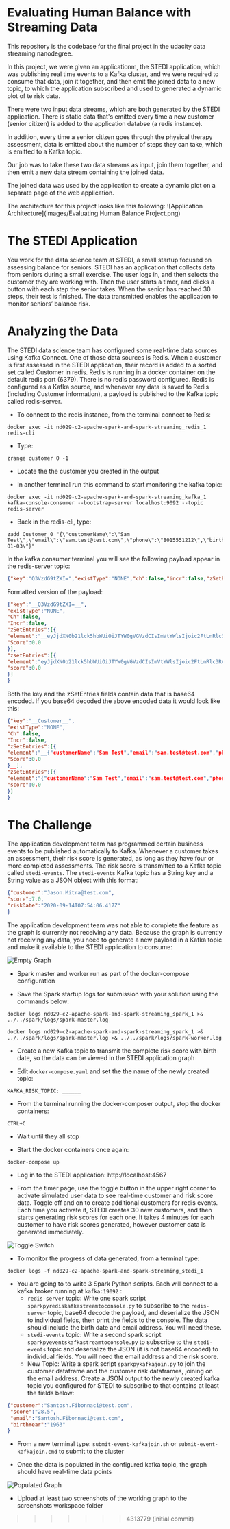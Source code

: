 # Evaluating Human Balance with Streaming Data
This repository is the codebase for the final project in the udacity data streaming nanodegree.

In this project, we were given an applicationm, the STEDI application, which was publishing real time events to a Kafka cluster, 
and we were required to consume that data, join it together, and then emit the joined data to a new topic, to which the application
subscribed and used to generated a dynamic plot of te risk data.

There were two input data streams, which are both generated by the STEDI application. There is static data that's emitted every
time a new customer (senior citizen) is added to the application databse (a redis instance).

In addition, every time a senior citizen goes through the physical therapy assessment, data is emitted about the number of steps they can take,
which is emitted to a Kafka topic.

Our job was to take these two data streams as input, join them together, and then emit a new data stream containing the joined data.

The joined data was used by the application to create a dynamic plot on a separate page of the web application.

The architecture for this project looks like this following:
![Application Architecture](images/Evaluating Human Balance Project.png)
# The STEDI Application
You work for the data science team at STEDI, a small startup focused on assessing balance for seniors. 
STEDI has an application that collects data from seniors during a small exercise. 
The user logs in, and then selects the customer they are working with. 
Then the user starts a timer, and clicks a button with each step the senior takes. 
When the senior has reached 30 steps, their test is finished. The data transmitted enables the application to monitor seniors’ balance risk. 


# Analyzing the Data

The STEDI data science team has configured some real-time data sources using Kafka Connect. One of those data sources is Redis. When a customer is first assessed in the STEDI application, their record  is added to a sorted set called Customer in redis. Redis is running in a docker container on the default redis port (6379). There is no redis password configured. Redis is configured as a Kafka source, and whenever any data is saved to Redis (including Customer information), a payload is published to the Kafka topic called redis-server. 

- To connect to the redis instance, from the terminal connect to Redis: 

```
docker exec -it nd029-c2-apache-spark-and-spark-streaming_redis_1 redis-cli
```

- Type:

```
zrange customer 0 -1
```

- Locate the the customer you created in the output

- In another terminal run this command to start monitoring the kafka topic:

```
docker exec -it nd029-c2-apache-spark-and-spark-streaming_kafka_1 kafka-console-consumer --bootstrap-server localhost:9092 --topic redis-server
```

- Back in the redis-cli, type: 

```
zadd Customer 0 "{\"customerName\":\"Sam Test\",\"email\":\"sam.test@test.com\",\"phone\":\"8015551212\",\"birthDay\":\"2001-01-03\"}"
```

In the kafka consumer terminal you will see the following payload appear in the redis-server topic:

```json
{"key":"Q3VzdG9tZXI=","existType":"NONE","ch":false,"incr":false,"zSetEntries":[{"element":"eyJjdXN0b21lck5hbWUiOiJTYW0gVGVzdCIsImVtYWlsIjoic2FtLnRlc3RAdGVzdC5jb20iLCJwaG9uZSI6IjgwMTU1NTEyMTIiLCJiaXJ0aERheSI6IjIwMDEtMDEtMDMifQ==","score":0.0}],"zsetEntries":[{"element":"eyJjdXN0b21lck5hbWUiOiJTYW0gVGVzdCIsImVtYWlsIjoic2FtLnRlc3RAdGVzdC5jb20iLCJwaG9uZSI6IjgwMTU1NTEyMTIiLCJiaXJ0aERheSI6IjIwMDEtMDEtMDMifQ==","score":0.0}]}
```

Formatted version of the payload:
```json
{"key":"__Q3VzdG9tZXI=__",
"existType":"NONE",
"Ch":false,
"Incr":false,
"zSetEntries":[{
"element":"__eyJjdXN0b21lck5hbWUiOiJTYW0gVGVzdCIsImVtYWlsIjoic2FtLnRlc3RAdGVzdC5jb20iLCJwaG9uZSI6IjgwMTU1NTEyMTIiLCJiaXJ0aERheSI6IjIwMDEtMDEtMDMifQ==__",
"Score":0.0
}],
"zsetEntries":[{
"element":"eyJjdXN0b21lck5hbWUiOiJTYW0gVGVzdCIsImVtYWlsIjoic2FtLnRlc3RAdGVzdC5jb20iLCJwaG9uZSI6IjgwMTU1NTEyMTIiLCJiaXJ0aERheSI6IjIwMDEtMDEtMDMifQ==",
"score":0.0
}]
}
```

Both the key and the zSetEntries fields contain data that is base64 encoded. If you base64 decoded the above encoded data it would look like this:

```json
{"key":"__Customer__",
"existType":"NONE",
"Ch":false,
"Incr":false,
"zSetEntries":[{
"element":"__{"customerName":"Sam Test","email":"sam.test@test.com","phone":"8015551212","birthDay":"2001-01-03"}",
"Score":0.0
}__],
"zsetEntries":[{
"element":"{"customerName":"Sam Test","email":"sam.test@test.com","phone":"8015551212","birthDay":"2001-01-03"}",
"score":0.0
}]
}
```

# The Challenge

The application development team has programmed certain business events to be published automatically to Kafka. Whenever a customer takes an assessment, their risk score is generated, as long as they have four or more completed assessments. The risk score is transmitted to a Kafka topic called `stedi-events`. The `stedi-events` Kafka topic has a String key and a String value as a JSON object with this format:

```json
{"customer":"Jason.Mitra@test.com",
"score":7.0,
"riskDate":"2020-09-14T07:54:06.417Z"
}
```

The application development team was not able to complete the feature as the graph is currently not receiving any data. Because the graph is currently not receiving any data, you need to generate a new payload in a Kafka topic and make it available to the STEDI application to consume:

![Empty Graph](images/empty_graph.png)

- Spark master and worker run as part of the docker-compose configuration

- Save the Spark startup logs for submission with your solution using the commands below:

```
docker logs nd029-c2-apache-spark-and-spark-streaming_spark_1 >& ../../spark/logs/spark-master.log

docker logs nd029-c2-apache-spark-and-spark-streaming_spark_1 >& ../../spark/logs/spark-master.log >& ../../spark/logs/spark-worker.log
```

- Create a new Kafka topic to transmit the complete risk score with birth date, so the data can be viewed in the STEDI application graph

- Edit `docker-compose.yaml` and set the the name of the newly created topic:

```
KAFKA_RISK_TOPIC: ______
```

- From the terminal running the docker-composer output, stop the docker containers:
```
CTRL+C
```

- Wait until they all stop

- Start the docker containers once again:

```
docker-compose up
```

- Log in to the STEDI application: http://localhost:4567

- From the timer page, use the toggle button in the upper right corner to activate simulated user data to see real-time customer and risk score data. Toggle off and on to create additional customers for redis events. Each time you activate it, STEDI creates 30 new customers, and then starts generating risk scores for each one. It takes 4 minutes for each customer to have risk scores generated, however customer data is generated immediately. 

![Toggle Switch](images/toggle_simulation.png)

- To monitor the progress of data generated, from a terminal type: 

```
docker logs -f nd029-c2-apache-spark-and-spark-streaming_stedi_1
```



- You are going to to write 3 Spark Python scripts. Each will connect to a kafka broker running at `kafka:19092` :
    - `redis-server` topic: Write one spark script `sparkpyrediskafkastreamtoconsole.py` to subscribe to the `redis-server` topic, base64 decode the payload, and deserialize the JSON to individual fields, then print the fields to the console. The data should include the birth date and email address. You will need these.
    - `stedi-events` topic: Write a second spark script `sparkpyeventskafkastreamtoconsole.py` to subscribe to the `stedi-events` topic and deserialize the JSON (it is not base64 encoded) to individual fields. You will need the email address and the risk score.
    - New Topic: Write a spark script `sparkpykafkajoin.py` to join the customer dataframe and the customer risk dataframes, joining on the email address. Create a JSON output to the newly created kafka topic you configured for STEDI to subscribe to that contains at least the fields below:

```json
{"customer":"Santosh.Fibonnaci@test.com",
 "score":"28.5",
 "email":"Santosh.Fibonnaci@test.com",
 "birthYear":"1963"
} 
```

- From a new terminal type: `submit-event-kafkajoin.sh` or `submit-event-kafkajoin.cmd` to submit to the cluster

- Once the data is populated in the configured kafka topic, the graph should have real-time data points

![Populated Graph](images/populated_graph.png)

- Upload at least two screenshots of the working graph to the screenshots workspace folder 
>>>>>>> 4313779 (initial commit)

